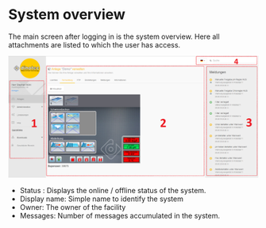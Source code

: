 # System overview

The main screen after logging in is the system overview.
Here all attachments are listed to which the user has access.

![image alt text](assets/overview.png)

+ Status : Displays the online / offline status of the system.
+ Display name: Simple name to identify the system
+ Owner: The owner of the facility
+ Messages:      Number of messages accumulated in the system.